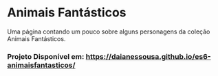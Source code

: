 # Animais Fantásticos
Uma página contando um pouco sobre alguns personagens da coleção Animais Fantásticos.

### Projeto Disponível em: https://daianessousa.github.io/es6-animaisfantasticos/
